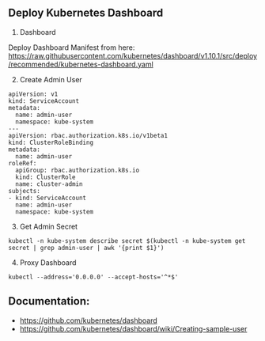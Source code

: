 ## Deploy Kubernetes Dashboard

1. Dashboard

Deploy Dashboard Manifest from here: https://raw.githubusercontent.com/kubernetes/dashboard/v1.10.1/src/deploy/recommended/kubernetes-dashboard.yaml

2. Create Admin User
```
apiVersion: v1
kind: ServiceAccount
metadata:
  name: admin-user
  namespace: kube-system
---
apiVersion: rbac.authorization.k8s.io/v1beta1
kind: ClusterRoleBinding
metadata:
  name: admin-user
roleRef:
  apiGroup: rbac.authorization.k8s.io
  kind: ClusterRole
  name: cluster-admin
subjects:
- kind: ServiceAccount
  name: admin-user
  namespace: kube-system
```

3. Get Admin Secret

```
kubectl -n kube-system describe secret $(kubectl -n kube-system get secret | grep admin-user | awk '{print $1}')
```

4. Proxy Dashboard

```
kubectl --address='0.0.0.0' --accept-hosts='^*$'
```

## Documentation:
- https://github.com/kubernetes/dashboard
- https://github.com/kubernetes/dashboard/wiki/Creating-sample-user
